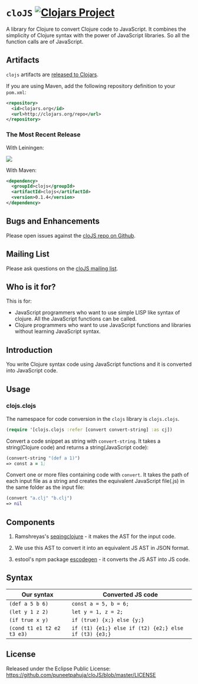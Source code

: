 # `cloJS` [![Clojars Project](https://img.shields.io/clojars/v/clojs.svg)](https://clojars.org/clojs)
A library for Clojure to convert Clojure code to JavaScript. It combines the simplicity of Clojure syntax with the power of JavaScript libraries. So all the function calls are of JavaScript.

## Artifacts
`clojs` artifacts are [released to Clojars](https://clojars.org/clojs/clojs).

If you are using Maven, add the following repository definition to your `pom.xml`:

``` xml
<repository>
  <id>clojars.org</id>
  <url>http://clojars.org/repo</url>
</repository>
```

### The Most Recent Release

With Leiningen:

![](https://clojars.org/clojs/latest-version.svg)

With Maven:

``` xml
<dependency>
  <groupId>clojs</groupId>
  <artifactId>clojs</artifactId>
  <version>0.1.4</version>
</dependency>
```

## Bugs and Enhancements

Please open issues against the [cloJS repo on Github](https://github.com/puneetpahuja/cloJS/issues).

## Mailing List

Please ask questions on the [cloJS mailing list](https://groups.google.com/forum/#!forum/clojs).

## Who is it for?
This is for:
  - JavaScript programmers who want to use simple LISP like syntax of clojure. All the JavaScript functions can be called.
  - Clojure programmers who want to use JavaScript functions and libraries without learning JavaScript syntax.

## Introduction
You write Clojure syntax code using JavaScript functions and it is converted into JavaScript code.

## Usage

### clojs.clojs

The namespace for code conversion in the `clojs` library is `clojs.clojs`.

``` clj
(require '[clojs.clojs :refer [convert convert-string] :as cj])
```
Convert a code snippet as string with `convert-string`. It takes a string(Clojure code) and returns a string(JavaScript code):

```clj
(convert-string "(def a 1)")
=> const a = 1;
```
Convert one or more files containing code with `convert`. It takes the path of each input file as a string and creates the equivalent JavaScript file(.js) in the same folder as the input file:

```clj
(convert "a.clj" "b.clj")
=> nil
```
## Components
1. Ramshreyas's [seqingclojure](https://github.com/Ramshreyas/seqingclojure) - it makes the AST for the input code.

2. We use this AST to convert it into an equivalent JS AST in JSON format.

3. estool's npm package [escodegen](https://github.com/estools/escodegen) - it converts the JS AST into JS code.

## Syntax
Our syntax | Converted JS code
---------- | -----------------
`(def a 5 b 6)` | `const a = 5, b = 6;`
`(let y 1 z 2)` | `let y = 1, z = 2;`
`(if true x y)` | `if (true) {x;} else {y;}`
`(cond t1 e1 t2 e2 t3 e3)` | `if (t1) {e1;} else if (t2) {e2;} else if (t3) {e3;}`

## License

Released under the Eclipse Public License: <https://github.com/puneetpahuja/cloJS/blob/master/LICENSE>




